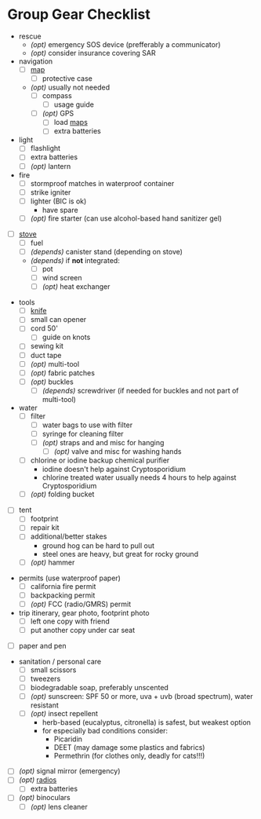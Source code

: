 # Group Gear Checklist

- rescue
  - _(opt)_ emergency SOS device (prefferably a communicator)
  - _(opt)_ consider insurance covering SAR
- navigation
  - [ ] [map](../maps.md)
    - [ ] protective case
  - _(opt)_ usually not needed
    - [ ] compass
      - [ ] usage guide
    - [ ] _(opt)_ GPS
      - [ ] load [maps](../maps.md)
      - [ ] extra batteries
- light
  - [ ] flashlight
  - [ ] extra batteries
  - [ ] _(opt)_ lantern
- fire
  - [ ] stormproof matches in waterproof container
  - [ ] strike igniter
  - [ ] lighter (BIC is ok)
    - have spare
  - [ ] _(opt)_ fire starter (can use alcohol-based hand sanitizer gel)
- [ ] [stove](../stoves.md)
  - [ ] fuel
  - [ ] _(depends)_ canister stand (depending on stove)
  - _(depends)_ if **not** integrated:
    - [ ] pot
    - [ ] wind screen
    - [ ] _(opt)_ heat exchanger
- tools
  - [ ] [knife](../knives.md)
  - [ ] small can opener
  - [ ] cord 50'
    - [ ] guide on knots
  - [ ] sewing kit
  - [ ] duct tape
  - [ ] _(opt)_ multi-tool
  - [ ] _(opt)_ fabric patches
  - [ ] _(opt)_ buckles
    - [ ] _(depends)_ screwdriver (if needed for buckles and not part of multi-tool)
- water
  - [ ] filter
    - [ ] water bags to use with filter
    - [ ] syringe for cleaning filter
    - [ ] _(opt)_ straps and and misc for hanging
      - [ ] _(opt)_ valve and misc for washing hands
  - [ ] chlorine or iodine backup chemical purifier
    - iodine doesn't help against Cryptosporidium
    - chlorine treated water usually needs 4 hours to help against Cryptosporidium
  - [ ] _(opt)_ folding bucket
- [ ] tent
  - [ ] footprint
  - [ ] repair kit
  - [ ] additional/better stakes
    - ground hog can be hard to pull out
    - steel ones are heavy, but great for rocky ground
  - [ ] _(opt)_ hammer
- permits (use waterproof paper)
  - [ ] california fire permit
  - [ ] backpacking permit
  - [ ] _(opt)_ FCC (radio/GMRS) permit
- trip itinerary, gear photo, footprint photo
  - [ ] left one copy with friend
  - [ ] put another copy under car seat
- [ ] paper and pen
- sanitation / personal care
  - [ ] small scissors
  - [ ] tweezers
  - [ ] biodegradable soap, preferably unscented
  - [ ] _(opt)_ sunscreen: SPF 50 or more, uva + uvb (broad spectrum), water resistant
  - [ ] _(opt)_ insect repellent
    - herb-based (eucalyptus, citronella) is safest, but weakest option
    - for especially bad conditions consider:
      - Picaridin
      - DEET (may damage some plastics and fabrics)
      - Permethrin (for clothes only, deadly for cats!!!)
- [ ] _(opt)_ signal mirror (emergency)
- [ ] _(opt)_ [radios](../../common/radio.md)
  - [ ] extra batteries
- [ ] _(opt)_ binoculars
  - [ ] _(opt)_ lens cleaner
